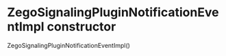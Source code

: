 


# ZegoSignalingPluginNotificationEventImpl constructor







ZegoSignalingPluginNotificationEventImpl()












